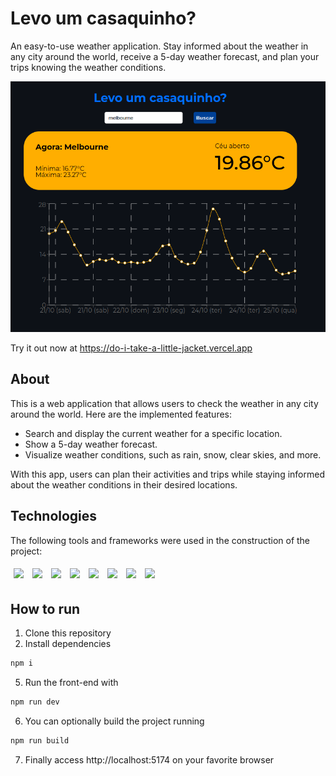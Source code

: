 # Levo um casaquinho?

An easy-to-use weather application. Stay informed about the weather in any city around the world, receive a 5-day weather forecast, and plan your trips knowing the weather conditions.

<img src="./src/assets/projectImage.png" />

Try it out now at <a href="https://do-i-take-a-little-jacket.vercel.app" target="_blank" rel="noopener noreferrer">https://do-i-take-a-little-jacket.vercel.app</a>

## About

This is a web application that allows users to check the weather in any city around the world. Here are the implemented features:

- Search and display the current weather for a specific location.
- Show a 5-day weather forecast.
- Visualize weather conditions, such as rain, snow, clear skies, and more.

With this app, users can plan their activities and trips while staying informed about the weather conditions in their desired locations.

## Technologies
The following tools and frameworks were used in the construction of the project:<br>
<p>
  <img style='margin: 5px;' src='https://img.shields.io/badge/styled-components%20-%2320232a.svg?&style=for-the-badge&color=b8679e&logo=styled-components&logoColor=%3a3a3a'>
  <img style='margin: 5px;' src='https://img.shields.io/badge/axios%20-%2320232a.svg?&style=for-the-badge&color=informational'>
  <img style='margin: 5px;' src="https://img.shields.io/badge/react-app%20-%2320232a.svg?&style=for-the-badge&color=60ddf9&logo=react&logoColor=%2361DAFB"/>
  <img style='margin: 5px;' src="https://img.shields.io/badge/react_route%20-%2320232a.svg?&style=for-the-badge&logo=react&logoColor=%2361DAFB"/>
  <img style='margin: 5px;' src='https://img.shields.io/badge/react-icons%20-%2320232a.svg?&style=for-the-badge&color=f28dc7&logo=react-icons&logoColor=%2361DAFB'>
  <img style='margin: 5px;' src="https://img.shields.io/badge/react-input%20mask%20-%2320232a.svg?&style=for-the-badge&logo=react"/>
  <img style='margin: 5px;' src="https://img.shields.io/badge/react-text%20mask%20-%2320232a.svg?&style=for-the-badge&logo=react"/>
  <img style='margin: 5px;' src="https://img.shields.io/badge/text-mask%20addons%20-%2320232a.svg?&style=for-the-badge&logo=text-mask"/>
</p>

## How to run

1. Clone this repository
4. Install dependencies
```bash
npm i
```
5. Run the front-end with
```bash
npm run dev
```
6. You can optionally build the project running
```bash
npm run build
```
7. Finally access http://localhost:5174 on your favorite browser
